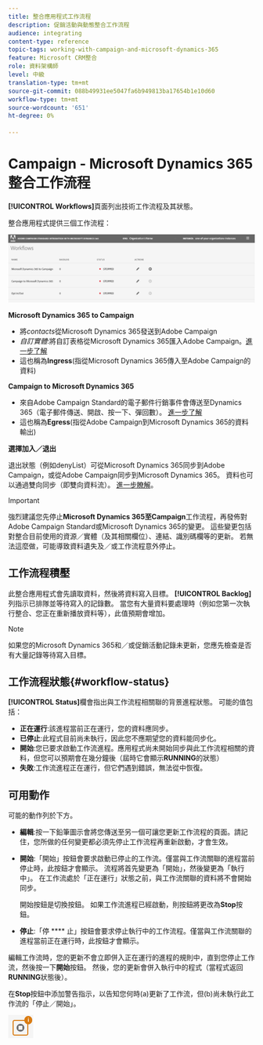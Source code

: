 ```yaml
---
title: 整合應用程式工作流程
description: 促銷活動與動態整合工作流程
audience: integrating
content-type: reference
topic-tags: working-with-campaign-and-microsoft-dynamics-365
feature: Microsoft CRM整合
role: 資料架構師
level: 中級
translation-type: tm+mt
source-git-commit: 088b49931ee5047fa6b949813ba17654b1e10d60
workflow-type: tm+mt
source-wordcount: '651'
ht-degree: 0%

---
```



# Campaign - Microsoft Dynamics 365整合工作流程

**[!UICONTROL Workflows]**&#x200B;頁面列出技術工作流程及其狀態。

整合應用程式提供三個工作流程：

![](assets/do-not-localize/d365-to-acs-ui-page-workflows.png)

**Microsoft Dynamics 365 to Campaign**
* 將&#x200B;*contacts*&#x200B;從Microsoft Dynamics 365發送到Adobe Campaign
* *自訂實體*:將自訂表格從Microsoft Dynamics 365匯入Adobe Campaign。[進一步了解](../../integrating/using/d365-acs-using-the-integration.md#data-flows)
* 這也稱為&#x200B;**Ingress**(指從Microsoft Dynamics 365傳入至Adobe Campaign的資料)

**Campaign to Microsoft Dynamics 365**
* 來自Adobe Campaign Standard的電子郵件行銷事件會傳送至Dynamics 365（電子郵件傳送、開啟、按一下、彈回數）。 [進一步了解](../../integrating/using/d365-acs-using-the-integration.md#email-marketing-event-flow)
* 這也稱為&#x200B;**Egress**(指從Adobe Campaign到Microsoft Dynamics 365的資料輸出)

**選擇加入／退出**

退出狀態（例如denyList）可從Microsoft Dynamics 365同步到Adobe Campaign，或從Adobe Campaign同步到Microsoft Dynamics 365。 資料也可以通過雙向同步（即雙向資料流）。 [進一步瞭解](../../integrating/using/d365-acs-self-service-app-data-sync.md#opt-in-out-wf)。

>[!IMPORTANT]
>
>強烈建議您先停止&#x200B;**Microsoft Dynamics 365至Campaign**&#x200B;工作流程，再發佈對Adobe Campaign Standard或Microsoft Dynamics 365的變更。 這些變更包括對整合目前使用的資源／實體（及其相關欄位）、連結、識別碼欄等的更新。 若無法這麼做，可能導致資料遺失及／或工作流程意外停止。

## 工作流程積壓

此整合應用程式會先讀取資料，然後將資料寫入目標。 **[!UICONTROL Backlog]**&#x200B;列指示已排隊並等待寫入的記錄數。 當您有大量資料要處理時（例如您第一次執行整合、您正在重新播放資料等），此值預期會增加。

>[!NOTE]
>如果您的Microsoft Dynamics 365和／或促銷活動記錄未更新，您應先檢查是否有大量記錄等待寫入目標。


## 工作流程狀態{#workflow-status}

**[!UICONTROL Status]**&#x200B;欄會指出與工作流程相關聯的背景進程狀態。 可能的值包括：

* **正在運行**:該進程當前正在運行，您的資料應同步。
* **已停止**:此程式目前尚未執行，因此您不應期望您的資料能同步化。
* **開始**:您已要求啟動工作流進程。應用程式尚未開始同步與此工作流程相關的資料，但您可以預期會在幾分鐘後（屆時它會顯示&#x200B;**RUNNING**&#x200B;的狀態）
* **失敗**:工作流進程正在運行，但它們遇到錯誤，無法從中恢復。

## 可用動作

可能的動作列於下方。

* **編輯**:按一下鉛筆圖示會將您傳送至另一個可讓您更新工作流程的頁面。請記住，您所做的任何變更都必須先停止工作流程再重新啟動，才會生效。

* **開始**:「開始」按鈕會要求啟動已停止的工作流。僅當與工作流關聯的進程當前停止時，此按鈕才會顯示。 流程將首先變更為「開始」，然後變更為「執行中」。 在工作流處於「正在運行」狀態之前，與工作流關聯的資料將不會開始同步。

   開始按鈕是切換按鈕。 如果工作流進程已經啟動，則按鈕將更改為&#x200B;**Stop**&#x200B;按鈕。

* **停止**:「停 **** 止」按鈕會要求停止執行中的工作流程。僅當與工作流關聯的進程當前正在運行時，此按鈕才會顯示。

編輯工作流時，您的更新不會立即併入正在運行的進程的規則中，直到您停止工作流，然後按一下&#x200B;**開始**&#x200B;按鈕。 然後，您的更新會併入執行中的程式（當程式返回&#x200B;**RUNNING**&#x200B;狀態後）。

在&#x200B;**Stop**&#x200B;按鈕中添加警告指示，以告知您何時(a)更新了工作流，但(b)尚未執行此工作流的「停止／開始」。

![](assets/do-not-localize/d365-to-acs-icon-stop-with-changes.png)
